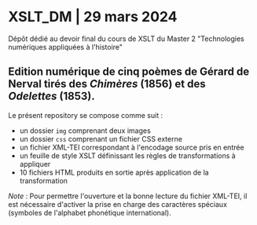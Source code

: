 # XSLT_DM | 29 mars 2024
Dépôt dédié au devoir final du cours de XSLT du Master 2 "Technologies numériques appliquées à l'histoire"

## Edition numérique de cinq poèmes de Gérard de Nerval tirés des _Chimères_ (1856) et des _Odelettes_ (1853).

Le présent repository se compose comme suit : 

  - un dossier `img` comprenant deux images
  - un dossier `css` comprenant un fichier CSS externe
  - un fichier XML-TEI correspondant à l'encodage source pris en entrée
  - un feuille de style XSLT définissant les règles de transformations à appliquer
  - 10 fichiers HTML produits en sortie après application de la transformation


*Note* : Pour permettre l'ouverture et la bonne lecture du fichier XML-TEI, il est nécessaire d'activer la prise en charge des caractères spéciaux (symboles de l'alphabet phonétique international).
